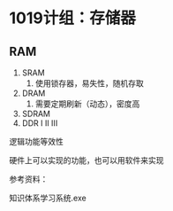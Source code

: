# 1019计组：存储器



## RAM
1. SRAM
   1. 使用锁存器，易失性，随机存取
2. DRAM
   1. 需要定期刷新（动态），密度高
3. SDRAM
4. DDR I II III



逻辑功能等效性

硬件上可以实现的功能，也可以用软件来实现



参考资料：

知识体系学习系统.exe